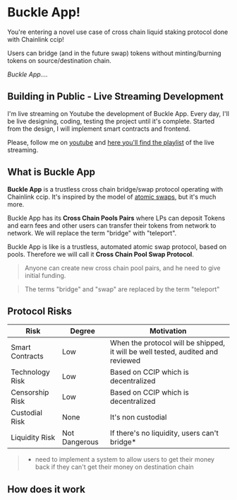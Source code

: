 # Buckle App!

You're entering a novel use case of cross chain liquid staking protocol done with Chainlink ccip!

Users can bridge (and in the future swap) tokens without minting/burning tokens on source/destination chain.

_Buckle App...._

## Building in Public - Live Streaming Development

I'm live streaming on Youtube the development of Buckle App. Every day, I'll be live designing, coding, testing the project until it's complete.
Started from the design, I will implement smart contracts and frontend.

Please, follow me on [youtube](https://www.youtube.com/@fabriziogianni7) and [here you'll find the playlist](https://www.youtube.com/watch?v=iOLuLBu_egI&list=PLRWSSe23vY_tiReJzSOfDxgljIrnf0Lkk) of the live streaming.

## What is Buckle App

**Buckle App** is a trustless cross chain bridge/swap protocol operating with Chainlink ccip. It's inspired by the model of [atomic swaps](https://chain.link/education-hub/atomic-swaps), but it's much more.

Buckle App has its **Cross Chain Pools Pairs** where LPs can deposit Tokens and earn fees and other users can transfer their tokens from network to network. We will replace the term "bridge" with "teleport".

Buckle App is like is a trustless, automated atomic swap protocol, based on pools. Therefore we will call it **Cross Chain Pool Swap Protocol**.

> Anyone can create new cross chain pool pairs, and he need to give initial funding.

> The terms "bridge" and "swap" are replaced by the term "teleport"

## Protocol Risks

| Risk            | Degree        | Motivation                                                                      |
| --------------- | ------------- | ------------------------------------------------------------------------------- |
| Smart Contracts | Low           | When the protocol will be shipped, it will be well tested, audited and reviewed |
| Technology Risk | Low           | Based on CCIP which is decentralized                                            |
| Censorship Risk | Low           | Based on CCIP which is decentralized                                            |
| Custodial Risk  | None          | It's non custodial                                                              |
| Liquidity Risk  | Not Dangerous | If there's no liquidity, users can't bridge\*                                   |

> - need to implement a system to allow users to get their money back if they can't get their money on destination chain

## How does it work
